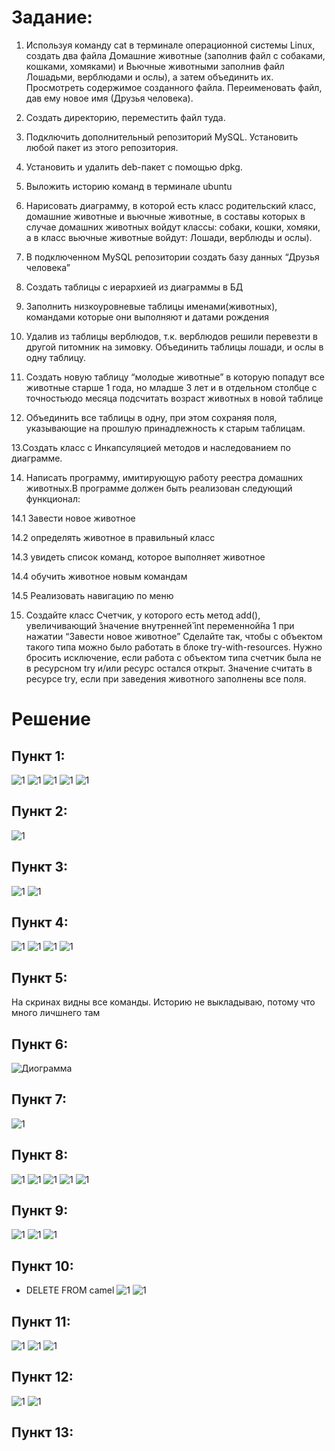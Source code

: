 # Задание:
1. Используя команду cat в терминале операционной системы Linux, создать два файла Домашние животные (заполнив файл с
   собаками, кошками, хомяками) и Вьючные животными заполнив файл Лошадьми, верблюдами и ослы), а затем объединить их.
   Просмотреть содержимое созданного файла. Переименовать файл, дав ему новое имя (Друзья человека).

2. Создать директорию, переместить файл туда.

3. Подключить дополнительный репозиторий MySQL. Установить любой пакет из этого репозитория.

4. Установить и удалить deb-пакет с помощью dpkg.

5. Выложить историю команд в терминале ubuntu

6. Нарисовать диаграмму, в которой есть класс родительский класс, домашние животные и вьючные животные, в составы которых
   в случае домашних животных войдут классы: собаки, кошки, хомяки, а в класс вьючные животные войдут: Лошади, верблюды и ослы).

7. В подключенном MySQL репозитории создать базу данных “Друзья человека”

8. Создать таблицы с иерархией из диаграммы в БД

9. Заполнить низкоуровневые таблицы именами(животных), командами которые они выполняют и датами рождения

10. Удалив из таблицы верблюдов, т.к. верблюдов решили перевезти в другой питомник на зимовку. Объединить таблицы лошади,
    и ослы в одну таблицу.

11. Создать новую таблицу “молодые животные” в которую попадут все животные старше 1 года, но младше 3 лет и в отдельном
    столбце с точностьюдо месяца подсчитать возраст животных в новой таблице

12. Объединить все таблицы в одну, при этом сохраняя поля, указывающие на прошлую принадлежность к старым таблицам.

13.Создать класс с Инкапсуляцией методов и наследованием по диаграмме.

14. Написать программу, имитирующую работу реестра домашних животных.В программе должен быть реализован следующий функционал:

14.1 Завести новое животное

14.2 определять животное в правильный класс

14.3 увидеть список команд, которое выполняет животное

14.4 обучить животное новым командам

14.5 Реализовать навигацию по меню

15. Создайте класс Счетчик, у которого есть метод add(), увеличивающий ̆значение внутренней̆ int переменной̆на 1 при нажатии
    “Завести новое животное” Сделайте так, чтобы с объектом такого типа можно было работать в блоке try-with-resources.
    Нужно бросить исключение, если работа с объектом типа счетчик была не в ресурсном try и/или ресурс остался открыт.
    Значение считать в ресурсе try, если при заведения животного заполнены все поля.

# Решение
## Пункт 1:
![1](img/tag_1(1).png)
![1](img/tag_1(2).png)
![1](img/tag_1(3).png)
![1](img/tag_1(4).png)
![1](img/tag_1(5).png)
## Пункт 2:
![1](img/tag_2(1).png)
## Пункт 3:
![1](img/tag_3(1).png)
![1](img/tag_3(2).png)
## Пункт 4:
![1](img/tag_4(1).png)
![1](img/tag_4(2).png)
![1](img/tag_4(3).png)
![1](img/tag_4(4).png)
## Пункт 5:
На скринах видны все команды. Историю не выкладываю, потому что много личшнего там
## Пункт 6:
![Диограмма](img/Diagramm.png)
## Пункт 7:
![1](img/tag_7(1).png)
## Пункт 8:
![1](img/tag_8(1).png)
![1](img/tag_8(2).png)
![1](img/tag_8(3).png)
![1](img/tag_8(4).png)
![1](img/tag_8(5).png)
## Пункт 9:
![1](img/tag_9(1).png)
![1](img/tag_9(2).png)
![1](img/tag_9(3).png)
## Пункт 10:
- DELETE FROM camel
![1](img/tag_10(1).png)
![1](img/tag_10(2).png)
## Пункт 11:
![1](img/tag_11(1).png)
![1](img/tag_11(1.1).png)
![1](img/tag_11(2).png)
## Пункт 12:
![1](img/tag_12(1).png)
![1](img/tag_12(2).png)
## Пункт 13: